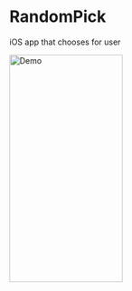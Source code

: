 # RandomPick
iOS app that chooses for user

<img src="https://i.ibb.co/f9nRgSD/Demo.gif" alt="Demo" border="0" height="400" width="200" />
